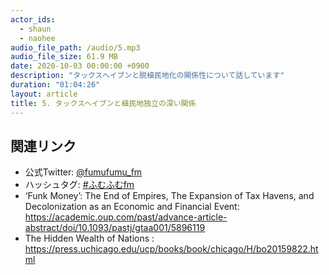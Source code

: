 ```yaml
---
actor_ids:
  - shaun
  - naohee
audio_file_path: /audio/5.mp3
audio_file_size: 61.9 MB
date: 2020-10-03 00:00:00 +0900
description: "タックスヘイブンと脱植民地化の関係性について話しています"
duration: "01:04:26"
layout: article
title: 5. タックスヘイブンと植民地独立の深い関係
---
```


## 関連リンク

- 公式Twitter: [@fumufumu_fm](https://twitter.com/fumufumu_fm)
- ハッシュタグ: [#ふむふむfm](https://twitter.com/hashtag/ふむふむfm?src=hash)
- ‘Funk Money’: The End of Empires, The Expansion of Tax Havens, and Decolonization as an Economic and Financial Event: https://academic.oup.com/past/advance-article-abstract/doi/10.1093/pastj/gtaa001/5896119
- The Hidden Wealth of Nations : https://press.uchicago.edu/ucp/books/book/chicago/H/bo20159822.html